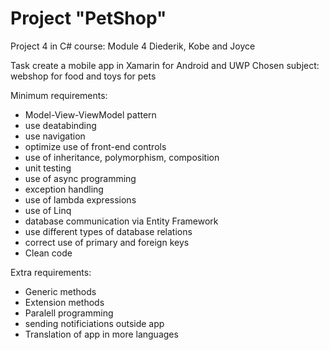 # Project "PetShop" 

Project 4 in C# course: Module 4 Diederik, Kobe and Joyce

Task create a mobile app in Xamarin for Android and UWP
Chosen subject: webshop for food and toys for pets

Minimum requirements:


- Model-View-ViewModel pattern
- use deatabinding
- use navigation
- optimize use of front-end controls
- use of inheritance, polymorphism, composition
- unit testing
- use of async programming
- exception handling
- use of lambda expressions
- use of Linq
- database communication via Entity Framework
- use different types of database relations
- correct use of primary and foreign keys
- Clean code

Extra requirements:

* Generic methods
* Extension methods
* Paralell programming
* sending notificiations outside app
* Translation of app in more languages


